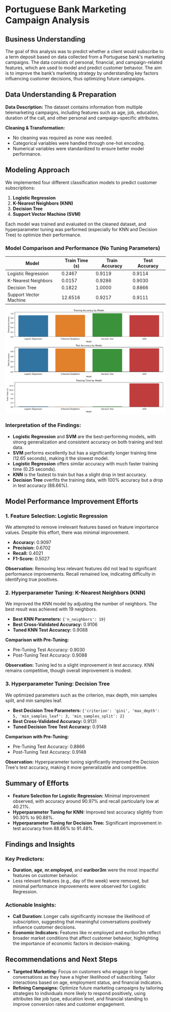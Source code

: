 # Portuguese Bank Marketing Campaign Analysis

## Business Understanding
The goal of this analysis was to predict whether a client would subscribe to a term deposit based on data collected from a Portuguese bank's marketing campaigns. The data consists of personal, financial, and campaign-related features, which are used to model and predict customer behavior. The aim is to improve the bank’s marketing strategy by understanding key factors influencing customer decisions, thus optimizing future campaigns.

## Data Understanding & Preparation
**Data Description:** The dataset contains information from multiple telemarketing campaigns, including features such as age, job, education, duration of the call, and other personal and campaign-specific attributes.

**Cleaning & Transformation:** 
- No cleaning was required as none was needed.
- Categorical variables were handled through one-hot encoding.
- Numerical variables were standardized to ensure better model performance.

## Modeling Approach
We implemented four different classification models to predict customer subscriptions:

1. **Logistic Regression**
2. **K-Nearest Neighbors (KNN)**
3. **Decision Tree**
4. **Support Vector Machine (SVM)**

Each model was trained and evaluated on the cleaned dataset, and hyperparameter tuning was performed (especially for KNN and Decision Tree) to optimize their performance.

### Model Comparison and Performance (No Tuning Parameters)

| Model                  | Train Time (s) | Train Accuracy | Test Accuracy |
|------------------------|----------------|----------------|---------------|
| Logistic Regression     | 0.2467         | 0.9119         | 0.9114        |
| K-Nearest Neighbors     | 0.0157         | 0.9286         | 0.9030        |
| Decision Tree           | 0.1822         | 1.0000         | 0.8866        |
| Support Vector Machine  | 12.6516        | 0.9217         | 0.9111        |

![Bank Marketing Campaign Accuracy](https://github.com/genyngambia/Bank_Marketing_Campaigns_Analysis/blob/Bank_Marketing_Campaign_Analysis/Bank_Marketing_Campaign_Analysis/images/Bank_Marketing_Campaign_Accuracy.PNG)


### Interpretation of the Findings:
- **Logistic Regression** and **SVM** are the best-performing models, with strong generalization and consistent accuracy on both training and test data.
- **SVM** performs excellently but has a significantly longer training time (12.65 seconds), making it the slowest model.
- **Logistic Regression** offers similar accuracy with much faster training time (0.25 seconds).
- **KNN** is the fastest to train but has a slight drop in test accuracy.
- **Decision Tree** overfits the training data, with 100% accuracy but a drop in test accuracy (88.66%).

## Model Performance Improvement Efforts

### 1. Feature Selection: Logistic Regression
We attempted to remove irrelevant features based on feature importance values. Despite this effort, there was minimal improvement.

- **Accuracy:** 0.9097
- **Precision:** 0.6702
- **Recall:** 0.4021
- **F1-Score:** 0.5027

**Observation:** Removing less relevant features did not lead to significant performance improvements. Recall remained low, indicating difficulty in identifying true positives.

### 2. Hyperparameter Tuning: K-Nearest Neighbors (KNN)
We improved the KNN model by adjusting the number of neighbors. The best result was achieved with 19 neighbors.

- **Best KNN Parameters:** `{'n_neighbors': 19}`
- **Best Cross-Validated Accuracy:** 0.9106
- **Tuned KNN Test Accuracy:** 0.9088

**Comparison with Pre-Tuning:**
- Pre-Tuning Test Accuracy: 0.9030
- Post-Tuning Test Accuracy: 0.9088

**Observation:** Tuning led to a slight improvement in test accuracy. KNN remains competitive, though overall improvement is modest.

### 3. Hyperparameter Tuning: Decision Tree
We optimized parameters such as the criterion, max depth, min samples split, and min samples leaf.

- **Best Decision Tree Parameters:** `{'criterion': 'gini', 'max_depth': 5, 'min_samples_leaf': 3, 'min_samples_split': 2}`
- **Best Cross-Validated Accuracy:** 0.9131
- **Tuned Decision Tree Test Accuracy:** 0.9148

**Comparison with Pre-Tuning:**
- Pre-Tuning Test Accuracy: 0.8866
- Post-Tuning Test Accuracy: 0.9148

**Observation:** Hyperparameter tuning significantly improved the Decision Tree's test accuracy, making it more generalizable and competitive.

## Summary of Efforts

- **Feature Selection for Logistic Regression:** Minimal improvement observed, with accuracy around 90.97% and recall particularly low at 40.21%.
- **Hyperparameter Tuning for KNN:** Improved test accuracy slightly from 90.30% to 90.88%.
- **Hyperparameter Tuning for Decision Tree:** Significant improvement in test accuracy from 88.66% to 91.48%.

## Findings and Insights

### Key Predictors:
- **Duration**, **age**, **nr.employed**, and **euribor3m** were the most impactful features on customer behavior.
- Less relevant features (e.g., day of the week) were removed, but minimal performance improvements were observed for Logistic Regression.

### Actionable Insights:
- **Call Duration:** Longer calls significantly increase the likelihood of subscription, suggesting that meaningful conversations positively influence customer decisions.
- **Economic Indicators:** Features like nr.employed and euribor3m reflect broader market conditions that affect customer behavior, highlighting the importance of economic factors in decision-making.

## Recommendations and Next Steps

- **Targeted Marketing:** Focus on customers who engage in longer conversations as they have a higher likelihood of subscribing. Tailor interactions based on age, employment status, and financial indicators.
- **Refining Campaigns:** Optimize future marketing campaigns by tailoring strategies to individuals more likely to respond positively, using attributes like job type, education level, and financial standing to improve conversion rates and customer engagement.
